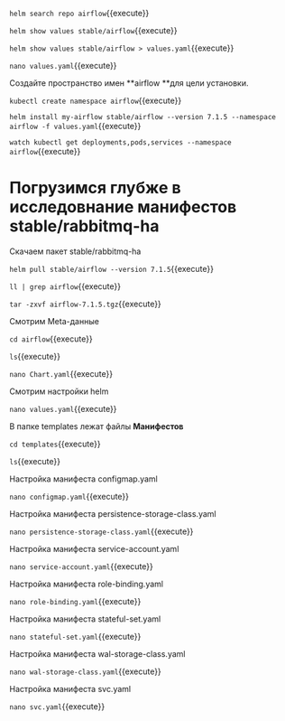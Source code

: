 `helm search repo airflow`{{execute}}  

`helm show values stable/airflow`{{execute}}

`helm show values stable/airflow > values.yaml`{{execute}}

`nano values.yaml`{{execute}}

Создайте пространство имен **airflow **для цели установки.  

`kubectl create namespace airflow`{{execute}}   

`helm install my-airflow stable/airflow --version 7.1.5 --namespace airflow -f values.yaml`{{execute}}

`watch kubectl get deployments,pods,services --namespace airflow`{{execute}}

# Погрузимся глубже в исследовнание манифестов stable/rabbitmq-ha

Скачаем пакет stable/rabbitmq-ha

`helm pull stable/airflow --version 7.1.5`{{execute}}

`ll | grep airflow`{{execute}} 

`tar -zxvf airflow-7.1.5.tgz`{{execute}}

Смотрим Meta-данные

`cd airflow`{{execute}}

`ls`{{execute}}

`nano Chart.yaml`{{execute}}

Смотрим настройки helm

`nano values.yaml`{{execute}}

В папке templates лежат файлы **Манифестов**

`cd templates`{{execute}}

`ls`{{execute}}

Настройка манифеста configmap.yaml

`nano configmap.yaml`{{execute}}

Настройка манифеста persistence-storage-class.yaml

`nano persistence-storage-class.yaml`{{execute}}

Настройка манифеста service-account.yaml

`nano service-account.yaml`{{execute}}

Настройка манифеста role-binding.yaml

`nano role-binding.yaml`{{execute}}

Настройка манифеста stateful-set.yaml 

`nano stateful-set.yaml`{{execute}}

Настройка манифеста wal-storage-class.yaml

`nano wal-storage-class.yaml`{{execute}}

Настройка манифеста svc.yaml

`nano svc.yaml`{{execute}}


